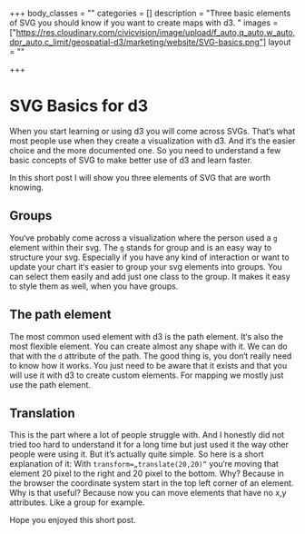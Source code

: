 +++
body_classes = ""
categories = []
description = "Three basic elements of SVG you should know if you want to create maps with d3. "
images = ["https://res.cloudinary.com/civicvision/image/upload/f_auto,q_auto,w_auto,dpr_auto,c_limit/geospatial-d3/marketing/website/SVG-basics.png"]
layout = ""

+++
# SVG Basics for d3

When you start learning or using d3 you will come across SVGs. That‘s what most people use when they create a visualization with d3. And it‘s the easier choice and the more documented one. So you need to understand a few basic concepts of SVG to make better use of d3 and learn faster. 

In this short post I will show you three elements of SVG that are worth knowing. 

## Groups

You‘ve probably come across a visualization where the person used a `g` element within their svg.
The `g` stands for group and is an easy way to structure your svg. Especially if you have any kind of interaction or want to update your chart it‘s easier to group your svg elements into groups. You can select them easily and add just one class to the group. It makes it easy to style them as well, when you have groups.

## The path element

The most common used element with d3 is the path element. It‘s also the most flexible element. You can create almost any shape with it.
We can do that with the `d` attribute of the path. The good thing is, you don‘t really need to know how it works. You just need to be aware that it exists and that you will use it with d3 to create custom elements. For mapping we mostly just use the path element.

## Translation

This is the part where a lot of people struggle with. And I honestly did not tried too hard to understand it for a long time but just used it the way other people were using it.
But it’s actually quite simple. So here is a short explanation of it:
With `transform=„translate(20,20)“` you‘re moving that element 20 pixel to the right and 20 pixel to the bottom. Why? Because in the browser the coordinate system start in the top left corner of an element.
Why is that useful?
Because now you can move elements that have no x,y attributes. Like a group for example.

Hope you enjoyed this short post. 